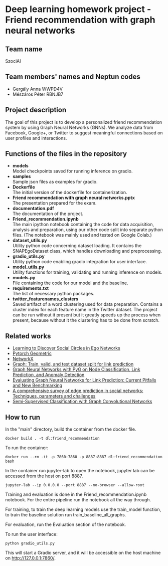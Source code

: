# Deep learning homework project - Friend recommendation with graph neural networks 

## Team name

SzociAI

## Team members' names and Neptun codes

- Gergály Anna WWPD4V
- Mészáros Péter RBNJB7

## Project description

The goal of this project is to develop a personalized friend recommendation system by using Graph Neural Networks (GNNs). We analyze data from Facebook, Google+, or Twitter to suggest meaningful connections based on user profiles and interactions.

## Functions of the files in the repository

- **models**  
Model checkpoints saved for running inference on gradio.
- **samples**  
Sample json files as examples for gradio.
- **Dockerfile**  
The initial version of the dockerfile for containerization.
- **Friend recommendation with graph neural networks.pptx**  
The presentation prepared for the exam.
- **documentation.pdf**  
The documentation of the project.
- **Friend_recommendation.ipynb**  
The main ipython notebook containing the code for data acquisition, analysis and preparation, using our other code split into separate python files. (The notebook was mainly used and tested on Google Colab.)
- **dataset_utils.py**  
Utility python code concerning dataset loading. It contains the SNAPEgoDataset class, which handles downloading and preprocessing.
- **gradio_utils.py**  
Utility python code enabling gradio integration for user interface.
- **model_utils.py**  
Utility functions for training, validating and running inference on models.
- **models.py**  
File containing the code for our model and the baseline.
- **requirements.txt**  
The list of necessary python packages.
- **twitter_featurenames_clusters**  
Saved artifact of a word clustering used for data preparation. Contains a cluster index for each feature name in the Twitter dataset. The project can be run without it present but it greatly speeds up the process when present, because without it the clustering has to be done from scratch.

## Related works
- [Learning to Discover Social Circles in Ego Networks](http://i.stanford.edu/~julian/pdfs/nips2012.pdf)
- [Pytorch Geometric](https://github.com/pyg-team/pytorch_geometric)
- [NetworkX](https://github.com/networkx/networkx)
- [Graph: Train, valid, and test dataset split for link prediction](https://zqfang.github.io/2021-08-12-graph-linkpredict/)
- [Graph Neural Networks with PyG on Node Classification, Link Prediction, and Anomaly Detection](https://towardsdatascience.com/graph-neural-networks-with-pyg-on-node-classification-link-prediction-and-anomaly-detection-14aa38fe1275)
- [Evaluating Graph Neural Networks for Link Prediction: Current Pitfalls and New Benchmarking](https://arxiv.org/abs/2306.10453)
- [A comprehensive survey of edge prediction in social networks: Techniques, parameters and challenges](https://www.sciencedirect.com/science/article/pii/S0957417419300466)
- [Semi-Supervised Classification with Graph Convolutional Networks](https://arxiv.org/abs/1609.02907)

## How to run

In the "main" directory, build the container from the docker file.

```
docker build . -t dl:friend_recommendation
```
To run the container:
```
docker run --rm -it -p 7860:7860 -p 8887:8887 dl:friend_recommendation bash
```
In the container run jupyter-lab to open the notebook, jupyter lab can be accessed from the host on port 8887.

```
jupyter-lab --ip 0.0.0.0 --port 8887 --no-browser --allow-root
```

Training and evaluation is done in the Friend_recommendation.ipynb notebook. For the entire pipeline run the notebook all the way through. 

For training, to train the deep learning models use the train_model function, to train the baseline solution run train_baseline_all_graphs.

For evaluation, run the Evaluation section of the notebook.

To run the user interface:
```
python gradio_utils.py
```
This will start a Gradio server, and it will be accessible on the host machine on http://127.0.0.1:7860/.
